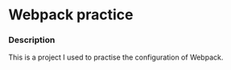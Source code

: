 # Webpack practice

### Description
This is a project I used to practise the configuration of Webpack.
